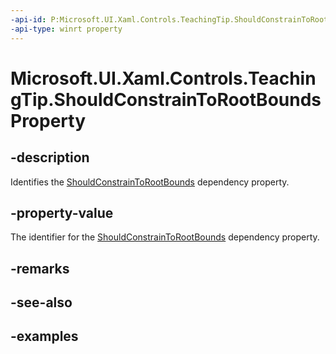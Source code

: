 ```yaml
---
-api-id: P:Microsoft.UI.Xaml.Controls.TeachingTip.ShouldConstrainToRootBoundsProperty
-api-type: winrt property
---
```


# Microsoft.UI.Xaml.Controls.TeachingTip.ShouldConstrainToRootBoundsProperty

<!--
public static Windows.UI.Xaml.DependencyProperty ShouldConstrainToRootBoundsProperty { get; }
-->

## -description

Identifies the [ShouldConstrainToRootBounds](teachingtip_shouldconstraintorootbounds.md) dependency property.

## -property-value

The identifier for the [ShouldConstrainToRootBounds](teachingtip_shouldconstraintorootbounds.md) dependency property.

## -remarks

## -see-also

## -examples

